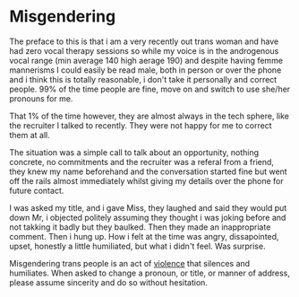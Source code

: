 # Misgendering

The preface to this is that i am a very recently out trans woman and have had zero vocal therapy sessions so while my voice is in the androgenous vocal range (min average 140 high aerage 190) and despite having femme mannerisms I could easily be read male, both in person or over the phone and i think this is totally reasonable, i don't take it personally and correct people. 99% of the time people are fine, move on and switch to use she/her pronouns for me.

That 1% of the time however, they are almost always in the tech sphere, like the recruiter I talked to recently. They were not happy for me to correct them at all.

The situation was a simple call to talk about an opportunity, nothing concrete, no commitments and the recruiter was a referal from a friend, they knew my name beforehand and the conversation started fine but went off the rails almost immediately whilst giving my details over the phone for future contact.

I was asked my title, and i gave Miss, they laughed and said they would put down Mr, i objected politely assuming they thought i was joking before and not takking it badly but they baulked. Then they made an inappropriate comment. Then i hung up. How i felt at the time was angry, dissapointed, upset, honestly a little humiliated, but what i didn't feel. Was surprise.

Misgendering trans people is an act of [violence](https://everydayfeminism.com/2017/01/misgendering-trans-people-is-violence/) that silences and humiliates. When asked to change a pronoun, or title, or manner of address, please assume sincerity and do so without hesitation.
